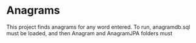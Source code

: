 # Anagrams

This project finds anagrams for any word entered. To run, anagramdb.sql must be loaded,
and then Anagram and AnagramJPA folders must 

